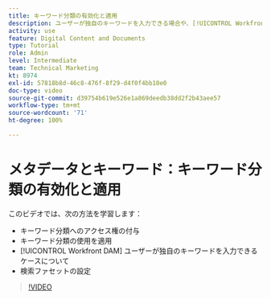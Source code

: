 ```yaml
---
title: キーワード分類の有効化と適用
description: ユーザーが独自のキーワードを入力できる場合や、[!UICONTROL Workfront DAM] で検索ファセットを設定する場合に、キーワード分類を有効にして適用する方法を説明します。
activity: use
feature: Digital Content and Documents
type: Tutorial
role: Admin
level: Intermediate
team: Technical Marketing
kt: 8974
exl-id: 57818b8d-46c8-476f-8f29-d4f0f4bb10e0
doc-type: video
source-git-commit: d39754b619e526e1a869deedb38dd2f2b43aee57
workflow-type: tm+mt
source-wordcount: '71'
ht-degree: 100%

---
```


# メタデータとキーワード：キーワード分類の有効化と適用

このビデオでは、次の方法を学習します：

* キーワード分類へのアクセス権の付与
* キーワード分類の使用を適用
* [!UICONTROL Workfront DAM] ユーザーが独自のキーワードを入力できるケースについて
* 検索ファセットの設定

>[!VIDEO](https://video.tv.adobe.com/v/335237/?quality=12)

